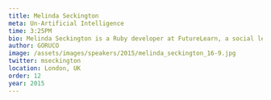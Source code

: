 ```yaml
---
title: Melinda Seckington
meta: Un-Artificial Intelligence
time: 3:25PM
bio: Melinda Seckington is a Ruby developer at FutureLearn, a social learning platform. She loves attending and hacking at Hackdays, BarCamps and other tech meet ups, and since 2009 has been organising them at Geeks of London, including HACKED at the O2 last year. She also is the founder of MissGeeky.com, a blog about all things geeky and girly.
author: GORUCO
image: /assets/images/speakers/2015/melinda_seckington_16-9.jpg
twitter: mseckington
location: London, UK
order: 12
year: 2015
---
```

